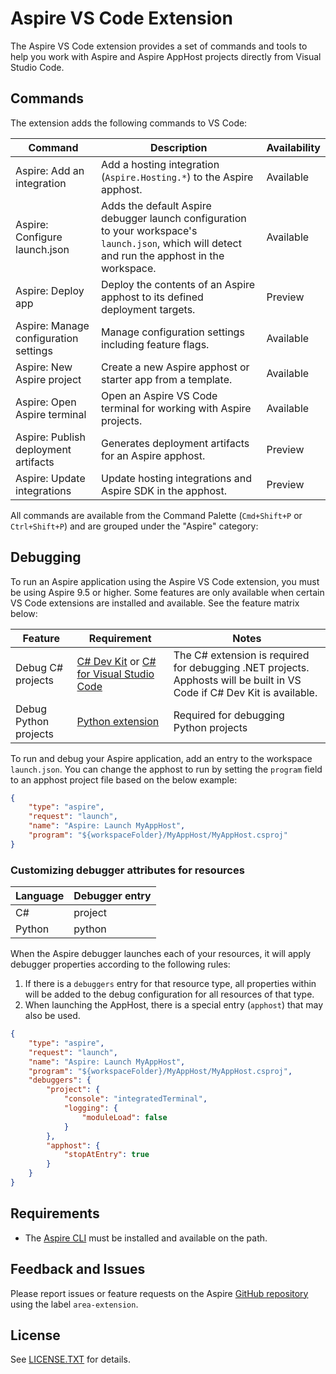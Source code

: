 
# Aspire VS Code Extension

The Aspire VS Code extension provides a set of commands and tools to help you work with Aspire and Aspire AppHost projects directly from Visual Studio Code.

## Commands

The extension adds the following commands to VS Code:

| Command                               | Description                                                                                                                                              | Availability |
|---------------------------------------|----------------------------------------------------------------------------------------------------------------------------------------------------------|--------------|
| Aspire: Add an integration            | Add a hosting integration (`Aspire.Hosting.*`) to the Aspire apphost.                                                 | Available    |
| Aspire: Configure launch.json         | Adds the default Aspire debugger launch configuration to your workspace's `launch.json`, which will detect and run the apphost in the workspace. | Available    |
| Aspire: Deploy app                | Deploy the contents of an Aspire apphost to its defined deployment targets.                                                                              | Preview      |
| Aspire: Manage configuration settings | Manage configuration settings including feature flags.                                                                                                                           | Available    |
| Aspire: New Aspire project            | Create a new Aspire apphost or starter app from a template.                                                                                                                             | Available    |
| Aspire: Open Aspire terminal          | Open an Aspire VS Code terminal for working with Aspire projects.                                                                                                | Available    |
| Aspire: Publish deployment artifacts  | Generates deployment artifacts for an Aspire apphost.                                                                                                    | Preview      |
| Aspire: Update integrations           | Update hosting integrations and Aspire SDK in the apphost.                                                                                                               | Preview      |

All commands are available from the Command Palette (`Cmd+Shift+P` or `Ctrl+Shift+P`) and are grouped under the "Aspire" category:

## Debugging

To run an Aspire application using the Aspire VS Code extension, you must be using Aspire 9.5 or higher. Some features are only available when certain VS Code extensions are installed and available. See the feature matrix below:

| Feature | Requirement | Notes |
|---------|-------------|-------|
| Debug C# projects | [C# Dev Kit](https://marketplace.visualstudio.com/items?itemName=ms-dotnettools.csdevkit) or [C# for Visual Studio Code](https://marketplace.visualstudio.com/items?itemName=ms-dotnettools.csharp) | The C# extension is required for debugging .NET projects. Apphosts will be built in VS Code if C# Dev Kit is available. |
| Debug Python projects | [Python extension](https://marketplace.visualstudio.com/items?itemName=ms-python.python) | Required for debugging Python projects |

To run and debug your Aspire application, add an entry to the workspace `launch.json`. You can change the apphost to run by setting the `program` field to an apphost project file based on the below example:

```json
{
    "type": "aspire",
    "request": "launch",
    "name": "Aspire: Launch MyAppHost",
    "program": "${workspaceFolder}/MyAppHost/MyAppHost.csproj"
}
```

### Customizing debugger attributes for resources

| Language | Debugger entry |
|---------|-------------|
| C# | project |
| Python | python |

When the Aspire debugger launches each of your resources, it will apply debugger properties according to the following rules:

1. If there is a `debuggers` entry for that resource type, all properties within will be added to the debug configuration for all resources of that type.
2. When launching the AppHost, there is a special entry (`apphost`) that may also be used.

```json
{
    "type": "aspire",
    "request": "launch",
    "name": "Aspire: Launch MyAppHost",
    "program": "${workspaceFolder}/MyAppHost/MyAppHost.csproj",
    "debuggers": {
        "project": {
            "console": "integratedTerminal",
            "logging": {
                "moduleLoad": false
            }
        },
        "apphost": {
            "stopAtEntry": true
        }
    }
}
```

## Requirements

- The [Aspire CLI](https://learn.microsoft.com/en-us/dotnet/aspire/cli/install) must be installed and available on the path.

## Feedback and Issues

Please report issues or feature requests on the Aspire [GitHub repository](https://github.com/dotnet/aspire/issues) using the label `area-extension`.

## License

See [LICENSE.TXT](./LICENSE.TXT) for details.
